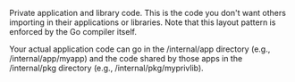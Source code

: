 Private application and library code. This is the code you don't want others importing in their applications or libraries. Note that this layout pattern is enforced by the Go compiler itself. 

Your actual application code can go in the /internal/app directory (e.g., /internal/app/myapp) and the code shared by those apps in the /internal/pkg directory (e.g., /internal/pkg/myprivlib).
